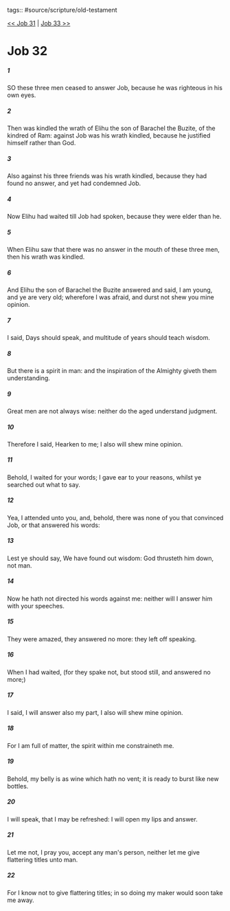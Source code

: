 tags:: #source/scripture/old-testament

[<< Job 31](source/scripture/old-testament/18_Job/Job_31.md) | [Job 33 >>](source/scripture/old-testament/18_Job/Job_33.md)

# Job 32

##### 1

SO these three men ceased to answer Job, because he was righteous in his own eyes.

##### 2

Then was kindled the wrath of Elihu the son of Barachel the Buzite, of the kindred of Ram: against Job was his wrath kindled, because he justified himself rather than God.

##### 3

Also against his three friends was his wrath kindled, because they had found no answer, and yet had condemned Job.

##### 4

Now Elihu had waited till Job had spoken, because they were elder than he.

##### 5

When Elihu saw that there was no answer in the mouth of these three men, then his wrath was kindled.

##### 6

And Elihu the son of Barachel the Buzite answered and said, I am young, and ye are very old; wherefore I was afraid, and durst not shew you mine opinion.

##### 7

I said, Days should speak, and multitude of years should teach wisdom.

##### 8

But there is a spirit in man: and the inspiration of the Almighty giveth them understanding.

##### 9

Great men are not always wise: neither do the aged understand judgment.

##### 10

Therefore I said, Hearken to me; I also will shew mine opinion.

##### 11

Behold, I waited for your words; I gave ear to your reasons, whilst ye searched out what to say.

##### 12

Yea, I attended unto you, and, behold, there was none of you that convinced Job, or that answered his words:

##### 13

Lest ye should say, We have found out wisdom: God thrusteth him down, not man.

##### 14

Now he hath not directed his words against me: neither will I answer him with your speeches.

##### 15

They were amazed, they answered no more: they left off speaking.

##### 16

When I had waited, (for they spake not, but stood still, and answered no more;)

##### 17

I said, I will answer also my part, I also will shew mine opinion.

##### 18

For I am full of matter, the spirit within me constraineth me.

##### 19

Behold, my belly is as wine which hath no vent; it is ready to burst like new bottles.

##### 20

I will speak, that I may be refreshed: I will open my lips and answer.

##### 21

Let me not, I pray you, accept any man's person, neither let me give flattering titles unto man.

##### 22

For I know not to give flattering titles; in so doing my maker would soon take me away.
